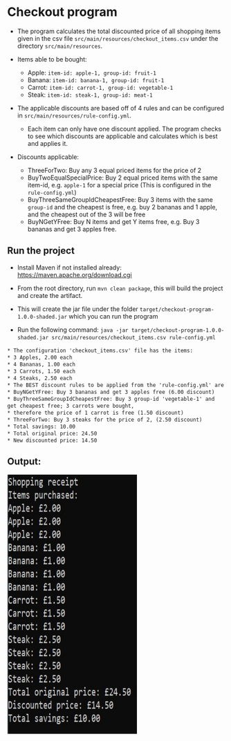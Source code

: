# Checkout program 

- The program calculates the total discounted price of all shopping items given in the csv file 
`src/main/resources/checkout_items.csv` 
under the directory `src/main/resources`. 

- Items able to be bought:
    - Apple: `item-id: apple-1, group-id: fruit-1`
    - Banana: `item-id: banana-1, group-id: fruit-1`
    - Carrot: `item-id: carrot-1, group-id: vegetable-1`
    - Steak: `item-id: steak-1, group-id: meat-1`
    
- The applicable discounts are based off of 4 rules and can be configured in 
  `src/main/resources/rule-config.yml`. 
  - Each item can only have one discount applied. The program checks to see which discounts are applicable
  and calculates which is best and applies it.
  
- Discounts applicable:
    - ThreeForTwo: Buy any 3 equal priced items for the price of 2
    - BuyTwoEqualSpecialPrice: Buy 2 equal priced items with the same item-id,
     e.g. `apple-1` for a special price (This is configured in the `rule-config.yml`)
    - BuyThreeSameGroupIdCheapestFree: Buy 3 items with the same `group-id` and the cheapest is free, e.g.
    buy 2 bananas and 1 apple, and the cheapest out of the 3 will be free
    - BuyNGetYFree: Buy N items and get Y items free, e.g. Buy 3 bananas and get 3 apples free.

## Run the project
- Install Maven if not installed already: https://maven.apache.org/download.cgi
- From the root directory, run `mvn clean package`, this will build the project and create the artifact.
- This will create the jar file under the folder `target/checkout-program-1.0.0-shaded.jar` which 
you can run the program

- Run the following command:
`java -jar target/checkout-program-1.0.0-shaded.jar src/main/resources/checkout_items.csv rule-config.yml`

```
* The configuration 'checkout_items.csv' file has the items:
* 3 Apples, 2.00 each
* 4 Bananas, 1.00 each
* 3 Carrots, 1.50 each
* 4 Steaks, 2.50 each
* The BEST discount rules to be applied from the 'rule-config.yml' are
* BuyNGetYFree: Buy 3 bananas and get 3 apples free (6.00 discount)
* BuyThreeSameGroupIdCheapestFree: Buy 3 group-id 'vegetable-1' and get cheapest free; 3 carrots were bought,
* therefore the price of 1 carrot is free (1.50 discount)
* ThreeForTwo: Buy 3 steaks for the price of 2, (2.50 discount)
* Total savings: 10.00
* Total original price: 24.50
* New discounted price: 14.50
```

## Output:

<p>
    <img src="images/shopping_receipt.jpg" width="300" height="600" />
</p>

